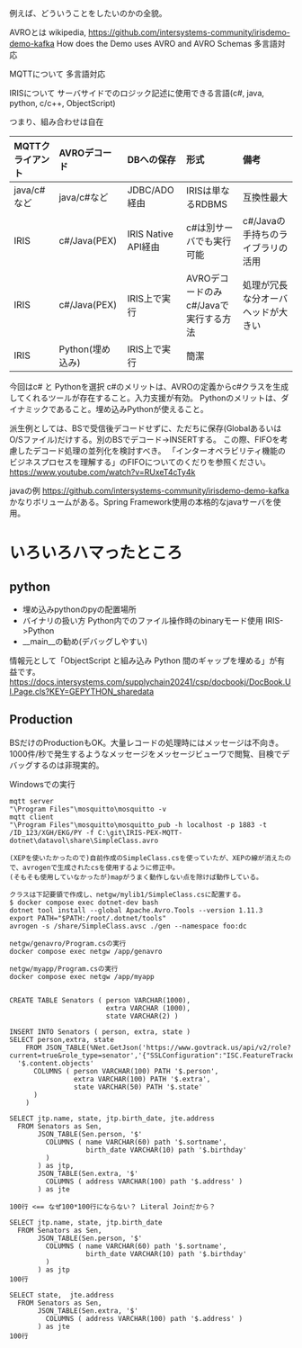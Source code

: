 例えば、どういうことをしたいのかの全貌。

AVROとは
wikipedia, 
https://github.com/intersystems-community/irisdemo-demo-kafka How does the Demo uses AVRO and AVRO Schemas
多言語対応

MQTTについて
多言語対応

IRISについて
サーバサイドでのロジック記述に使用できる言語(c#, java, python, c/c++, ObjectScript)

つまり、組み合わせは自在

|MQTTクライアント|AVROデコード|DBへの保存|形式|備考|
|:--|:--|:--|:--|:--|
|java/c#など| java/c#など| JDBC/ADO経由| IRISは単なるRDBMS|互換性最大|
|IRIS| c#/Java(PEX) | IRIS Native API経由 | c#は別サーバでも実行可能|c#/Javaの手持ちのライブラリの活用|
|IRIS| c#/Java(PEX) | IRIS上で実行 | AVROデコードのみc#/Javaで実行する方法|処理が冗長な分オーバヘッドが大きい|
|IRIS| Python(埋め込み) | IRIS上で実行 | 簡潔 |


今回はc# と Pythonを選択
c#のメリットは、AVROの定義からc#クラスを生成してくれるツールが存在すること。入力支援が有効。
Pythonのメリットは、ダイナミックであること。埋め込みPythonが使えること。

派生例としては、BSで受信後デコードせずに、ただちに保存(GlobalあるいはO/Sファイル)だけする。別のBSでデコード->INSERTする。
この際、FIFOを考慮したデコード処理の並列化を検討すべき。
「インターオペラビリティ機能のビジネスプロセスを理解する」のFIFOについてのくだりを参照ください。
https://www.youtube.com/watch?v=RUxeT4cTy4k

javaの例
https://github.com/intersystems-community/irisdemo-demo-kafka
かなりボリュームがある。Spring Framework使用の本格的なjavaサーバを使用。



# いろいろハマったところ
## python
- 埋め込みpythonのpyの配置場所
- バイナリの扱い方
Python内でのファイル操作時のbinaryモード使用
IRIS->Python
- __main__の勧め(デバッグしやすい)

情報元として「ObjectScript と組み込み Python 間のギャップを埋める」が有益です。
https://docs.intersystems.com/supplychain20241/csp/docbookj/DocBook.UI.Page.cls?KEY=GEPYTHON_sharedata

## Production

BSだけのProductionもOK。大量レコードの処理時にはメッセージは不向き。1000件/秒で発生するようなメッセージをメッセージビューワで閲覧、目検でデバッグするのは非現実的。


Windowsでの実行

```
mqtt server
"\Program Files"\mosquitto\mosquitto -v
mqtt client
"\Program Files"\mosquitto\mosquitto_pub -h localhost -p 1883 -t /ID_123/XGH/EKG/PY -f C:\git\IRIS-PEX-MQTT-dotnet\datavol\share\SimpleClass.avro
```


```
(XEPを使いたかったので)自前作成のSimpleClass.csを使っていたが、XEPの線が消えたので、avrogenで生成されたcsを使用するように修正中。
(そもそも使用していなかったが)mapがうまく動作しない点を除けば動作している。

クラスは下記要領で作成し、netgw/mylib1/SimpleClass.csに配置する。
$ docker compose exec dotnet-dev bash
dotnet tool install --global Apache.Avro.Tools --version 1.11.3
export PATH="$PATH:/root/.dotnet/tools"
avrogen -s /share/SimpleClass.avsc ./gen --namespace foo:dc

netgw/genavro/Program.csの実行
docker compose exec netgw /app/genavro

netgw/myapp/Program.csの実行
docker compose exec netgw /app/myapp
```


```

CREATE TABLE Senators ( person VARCHAR(1000),
                        extra VARCHAR (1000),
                        state VARCHAR(2) )

INSERT INTO Senators ( person, extra, state ) 
SELECT person,extra, state
    FROM JSON_TABLE(%Net.GetJson('https://www.govtrack.us/api/v2/role?current=true&role_type=senator','{"SSLConfiguration":"ISC.FeatureTracker.SSL.Config"}'),
  '$.content.objects'
      COLUMNS ( person VARCHAR(100) PATH '$.person',
                extra VARCHAR(100) PATH '$.extra',
                state VARCHAR(50) PATH '$.state'
      )
    )

SELECT jtp.name, state, jtp.birth_date, jte.address
  FROM Senators as Sen,
       JSON_TABLE(Sen.person, '$'
         COLUMNS ( name VARCHAR(60) path '$.sortname',
                   birth_date VARCHAR(10) path '$.birthday'
         )
       ) as jtp,
       JSON_TABLE(Sen.extra, '$'
         COLUMNS ( address VARCHAR(100) path '$.address' )
       ) as jte
       
100行 <== なぜ100*100行にならない？ Literal Joinだから？

SELECT jtp.name, state, jtp.birth_date
  FROM Senators as Sen,
       JSON_TABLE(Sen.person, '$'
         COLUMNS ( name VARCHAR(60) path '$.sortname',
                   birth_date VARCHAR(10) path '$.birthday'
         )
       ) as jtp
100行

SELECT state,  jte.address
  FROM Senators as Sen,
       JSON_TABLE(Sen.extra, '$'
         COLUMNS ( address VARCHAR(100) path '$.address' )
       ) as jte
100行
```
